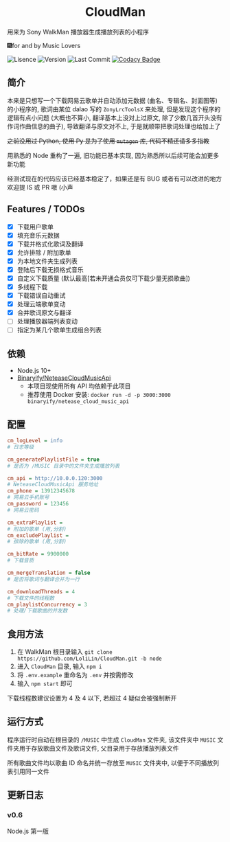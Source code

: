 <h1 align="center">CloudMan</h1>
用来为 Sony WalkMan 播放器生成播放列表的小程序

🎆for and by Music Lovers

![Lisence](https://img.shields.io/badge/license-MIT-blue.svg) ![Version](https://img.shields.io/badge/Version-v0.6-yellow.svg) ![Last Commit](https://img.shields.io/github/last-commit/LoliLin/CloudMan.svg) [![Codacy Badge](https://app.codacy.com/project/badge/Grade/bc1e4b82b99148aca374b22108847f47)](https://www.codacy.com/manual/LoliLin/CloudMan?utm_source=github.com&amp;utm_medium=referral&amp;utm_content=LoliLin/CloudMan&amp;utm_campaign=Badge_Grade)

## 简介

本来是只想写一个下载网易云歌单并自动添加元数据 (曲名、专辑名、封面图等) 的小程序的, 歌词由某位 dalao 写的 `ZonyLrcToolsX` 来处理, 但是发现这个程序的逻辑有点小问题 (大概也不算小, 翻译基本上没对上过原文, 除了少数几首开头没有作词作曲信息的曲子), 导致翻译与原文对不上, 于是就顺带把歌词处理也给加上了

~~之前没用过 Python, 使用 Py 是为了使用 `mutagen` 库, 代码不精还请多多指教~~

用熟悉的 Node 重构了一遍, 旧功能已基本实现, 因为熟悉所以后续可能会加更多新功能

经测试现在的代码应该已经基本稳定了，如果还是有 BUG 或者有可以改进的地方欢迎提 IS 或 PR 嗷 (小声

## Features / TODOs

  - [x] 下载用户歌单
  - [x] 填充音乐元数据
  - [x] 下载并格式化歌词及翻译
  - [x] 允许排除 / 附加歌单
  - [x] 为本地文件夹生成列表
  - [x] 登陆后下载无损格式音乐
  - [x] 自定义下载质量 (默认最高[若未开通会员仅可下载少量无损歌曲])
  - [x] 多线程下载
  - [x] 下载错误自动重试
  - [x] 处理云端歌单变动
  - [x] 合并歌词原文与翻译
  - [ ] 处理播放器端列表变动
  - [ ] 指定为某几个歌单生成组合列表

## 依赖

  - Node.js 10+
  - [Binaryify/NeteaseCloudMusicApi](https://github.com/Binaryify/NeteaseCloudMusicApi)
    - 本项目现使用所有 API 均依赖于此项目
    - 推荐使用 Docker 安装: `docker run -d -p 3000:3000 binaryify/netease_cloud_music_api`

## 配置

```ini
cm_logLevel = info
# 日志等级

cm_generatePlaylistFile = true
# 是否为 /MUSIC 目录中的文件夹生成播放列表

cm_api = http://10.0.0.120:3000
# NeteaseCloudMusicApi 服务地址
cm_phone = 13912345678
# 网易云手机账号
cm_password = 123456
# 网易云密码

cm_extraPlaylist = 
# 附加的歌单 (用,分割)
cm_excludePlaylist = 
# 排除的歌单 (用,分割)

cm_bitRate = 9900000
# 下载音质

cm_mergeTranslation = false
# 是否将歌词与翻译合并为一行

cm_downloadThreads = 4
# 下载文件的线程数
cm_playlistConcurrency = 3
# 处理/下载歌曲的并发数
```

## 食用方法

1.  在 WalkMan 根目录输入 `git clone https://github.com/LoliLin/CloudMan.git -b node`
2.  进入 `CloudMan` 目录, 输入 `npm i`
3.  将 `.env.example` 重命名为 `.env` 并按需修改
4.  输入 `npm start` 即可

下载线程数建议设置为 4 及 4 以下, 若超过 4 疑似会被强制断开

## 运行方式

程序运行时自动在根目录的 `/MUSIC` 中生成 `CloudMan` 文件夹, 该文件夹中 `MUSIC` 文件夹用于存放歌曲文件及歌词文件, 父目录用于存放播放列表文件

所有歌曲文件均以歌曲 ID 命名并统一存放至 `MUSIC` 文件夹中, 以便于不同播放列表引用同一文件

## 更新日志

### v0.6

Node.js 第一版
